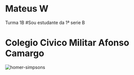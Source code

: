 # Mateus W
Turma 1B
#Sou estudante da 1ª serie B

# Colegio Civico Militar Afonso Camargo
![homer-simpsons](https://github.com/M4teusW/MW/assets/145038020/4c0cf8fc-5011-4f53-85d4-5272f3a9a24a)
